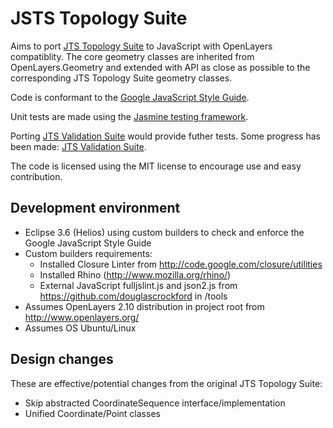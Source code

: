 JSTS Topology Suite
===================

Aims to port [JTS Topology Suite](http://tsusiatsoftware.net/jts/main.html) to
JavaScript with OpenLayers compatiblity. The core geometry classes are
inherited from OpenLayers.Geometry and extended with API as close as possible
to the corresponding JTS Topology Suite geometry classes.

Code is conformant to the [Google JavaScript Style Guide](http://google-styleguide.googlecode.com/svn/trunk/javascriptguide.xml).

Unit tests are made using the [Jasmine testing framework](https://github.com/pivotal/jasmine).

Porting [JTS Validation Suite](http://www.vividsolutions.com/jts/tests/index.html) would provide futher tests. Some progress has
been made: [JTS Validation Suite](http://bjornharrtell.github.com/jsts/validationsuite/index.html).

The code is licensed using the MIT license to encourage use and easy contribution.

Development environment
-----------------------

* Eclipse 3.6 (Helios) using custom builders to check and enforce the Google JavaScript Style Guide
* Custom builders requirements:
  * Installed Closure Linter from http://code.google.com/closure/utilities
  * Installed Rhino (http://www.mozilla.org/rhino/)
  * External JavaScript fulljslint.js and json2.js from https://github.com/douglascrockford in /tools
* Assumes OpenLayers 2.10 distribution in project root from http://www.openlayers.org/
* Assumes OS Ubuntu/Linux

Design changes
--------------

These are effective/potential changes from the original JTS Topology Suite:

* Skip abstracted CoordinateSequence interface/implementation
* Unified Coordinate/Point classes
